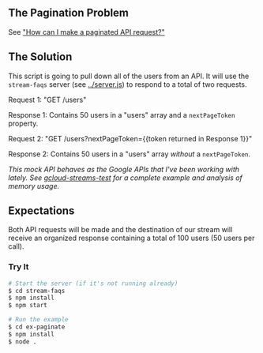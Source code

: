 ## The Pagination Problem

See ["How can I make a paginated API request?"](https://github.com/stephenplusplus/stream-faqs#paginate)

## The Solution

This script is going to pull down all of the users from an API. It will use the `stream-faqs` server (see [../server.js](https://github.com/stephenplusplus/stream-faqs/server.js)) to respond to a total of two requests.

Request 1: "GET /users"

Response 1: Contains 50 users in a "users" array and a `nextPageToken` property.

Request 2: "GET /users?nextPageToken={{token returned in Response 1}}"

Response 2: Contains 50 users in a "users" array *without* a `nextPageToken`.

*This mock API behaves as the Google APIs that I've been working with lately. See [gcloud-streams-test](https://github.com/stephenplusplus/gcloud-streams-test) for a complete example and analysis of memory usage.*

## Expectations

Both API requests will be made and the destination of our stream will receive an organized response containing a total of 100 users (50 users per call).

### Try It

```sh
# Start the server (if it's not running already)
$ cd stream-faqs
$ npm install
$ npm start

# Run the example
$ cd ex-paginate
$ npm install
$ node .
```
